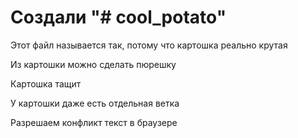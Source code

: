 # Создали "# cool_potato" 

Этот файл называется так, потому что картошка реально крутая

Из картошки можно сделать пюрешку

Картошка тащит

У картошки даже есть отдельная ветка

Разрешаем конфликт текст в браузере
